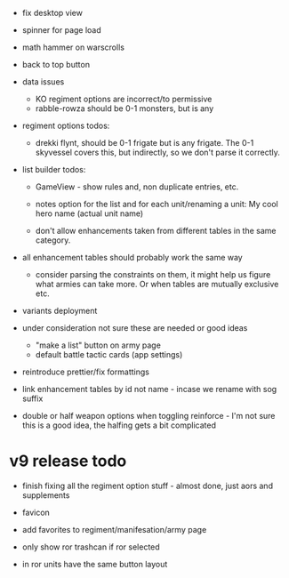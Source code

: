 * fix desktop view
* spinner for page load
* math hammer on warscrolls
* back to top button

* data issues
  * KO regiment options are incorrect/to permissive
  * rabble-rowza should be 0-1 monsters, but is any 

* regiment options todos:
  * drekki flynt, should be 0-1 frigate but is any frigate. The 0-1 skyvessel covers this, but indirectly, so we don't parse it correctly.

* list builder todos:
  * GameView - show rules and, non duplicate entries, etc.

  * notes option for the list and for each unit/renaming a unit: My cool hero name (actual unit name)
  * don't allow enhancements taken from different tables in the same category.

* all enhancement tables should probably work the same way
  * consider parsing the constraints on them, it might help us figure what armies can take more. Or when tables are mutually exclusive etc.

* variants deployment

* under consideration not sure these are needed or good ideas
  * "make a list" button on army page
  * default battle tactic cards (app settings)

* reintroduce prettier/fix formattings

* link enhancement tables by id not name - incase we rename with sog suffix

* double or half weapon options when toggling reinforce - I'm not sure this is a good idea, the halfing gets a bit complicated

# v9 release todo

* finish fixing all the regiment option stuff - almost done, just aors and supplements

* favicon

* add favorites to regiment/manifesation/army page

* only show ror trashcan if ror selected
* in ror units have the same button layout